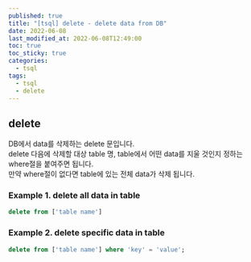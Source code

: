 ```yaml
---
published: true
title: "[tsql] delete - delete data from DB"
date: 2022-06-08
last_modified_at: 2022-06-08T12:49:00
toc: true
toc_sticky: true
categories:
  - tsql
tags:
  - tsql
  - delete
---
```


## delete
DB에서 data를 삭제하는 delete 문입니다. <br>
delete 다음에 삭제할 대상 table 명, table에서 어떤 data를 지울 것인지 정하는 where절을 붙여주면 됩니다. <br>
만약 where절이 없다면 table에 있는 전체 data가 삭제 됩니다. <br>

### Example 1. delete all data in table
```sql
delete from ['table name']
```

### Example 2. delete specific data in table
```sql
delete from ['table name'] where 'key' = 'value';
```